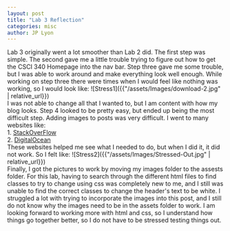 ```yaml
---
layout: post
title: "Lab 3 Reflection"
categories: misc
author: JP Lyon
---
```


Lab 3 originally went a lot smoother than Lab 2 did. The first step was simple. The second gave me a little trouble trying to figure out how to get the CSCI 340 Homepage into the nav bar. Step three gave me some trouble, but I was able to work around and make everything look well enough. While working on step three there were times when I would feel like nothing was working, so I would look like: ![Stress1]({{"/assets/Images/download-2.jpg" | relative_url}})  
I was not able to change all that I wanted to, but I am content with how my blog looks. Step 4 looked to be pretty easy, but ended up being the most difficult step. Adding images to posts was very difficult. I went to many websites like:  
    1. [StackOverFlow](https://stackoverflow.com/questions/40197197/jekyll-how-to-display-an-image-in-a-post)  
    2. [DigitalOcean](https://www.digitalocean.com/community/tutorials/markdown-markdown-images)  
These websites helped me see what I needed to do, but when I did it, it did not work. So I felt like: ![Stress2]({{"/assets/Images/Stressed-Out.jpg" | relative_url}})  
Finally, I got the pictures to work by moving my images folder to the assests folder. For this lab, having to search through the different html files to find classes to try to change using css was completely new to me, and I still was unable to find the correct classes to change the header's text to be white. I struggled a lot with trying to incorporate the images into this post, and I still do not know why the images need to be in the assets folder to work. I am looking forward to working more with html and css, so I understand how things go together better, so I do not have to be stressed testing things out.

